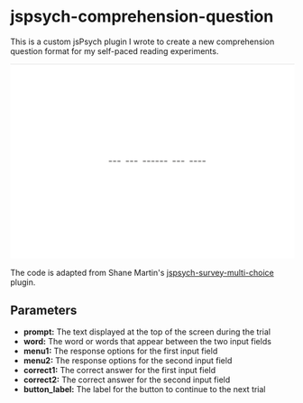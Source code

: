 # jspsych-comprehension-question

This is a custom jsPsych plugin I wrote to create a new comprehension question format for my self-paced reading experiments.

<img src="img_demo.gif" alt="Demo" width="600"/>

The code is adapted from Shane Martin's [jspsych-survey-multi-choice](https://www.jspsych.org/plugins/jspsych-survey-multi-choice/) plugin.

## Parameters

- __prompt:__ The text displayed at the top of the screen during the trial
- __word:__ The word or words that appear between the two input fields
- __menu1:__ The response options for the first input field
- __menu2:__ The response options for the second input field
- __correct1:__ The correct answer for the first input field
- __correct2:__ The correct answer for the second input field
- __button_label:__ The label for the button to continue to the next trial